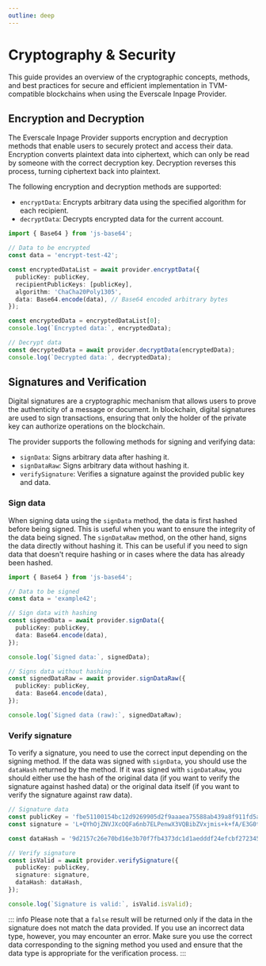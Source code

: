 ```yaml
---
outline: deep
---
```


# Cryptography & Security

This guide provides an overview of the cryptographic concepts, methods, and best practices for secure and efficient implementation in TVM-compatible blockchains when using the Everscale Inpage Provider.

## Encryption and Decryption

The Everscale Inpage Provider supports encryption and decryption methods that enable users to securely protect and access their data. Encryption converts plaintext data into ciphertext, which can only be read by someone with the correct decryption key. Decryption reverses this process, turning ciphertext back into plaintext.

The following encryption and decryption methods are supported:

- `encryptData`: Encrypts arbitrary data using the specified algorithm for each recipient.
- `decryptData`: Decrypts encrypted data for the current account.

```typescript
import { Base64 } from 'js-base64';

// Data to be encrypted
const data = 'encrypt-test-42';

const encryptedDataList = await provider.encryptData({
  publicKey: publicKey,
  recipientPublicKeys: [publicKey],
  algorithm: 'ChaCha20Poly1305',
  data: Base64.encode(data), // Base64 encoded arbitrary bytes
});

const encryptedData = encryptedDataList[0];
console.log(`Encrypted data:`, encryptedData);

// Decrypt data
const decryptedData = await provider.decryptData(encryptedData);
console.log(`Decrypted data:`, decryptedData);
```

<EncryptDecryptComponent />

## Signatures and Verification

Digital signatures are a cryptographic mechanism that allows users to prove the authenticity of a message or document. In blockchain, digital signatures are used to sign transactions, ensuring that only the holder of the private key can authorize operations on the blockchain.

The provider supports the following methods for signing and verifying data:

- `signData`: Signs arbitrary data after hashing it.
- `signDataRaw`: Signs arbitrary data without hashing it.
- `verifySignature`: Verifies a signature against the provided public key and data.

### Sign data

When signing data using the `signData` method, the data is first hashed before being signed. This is useful when you want to ensure the integrity of the data being signed. The `signDataRaw` method, on the other hand, signs the data directly without hashing it. This can be useful if you need to sign data that doesn't require hashing or in cases where the data has already been hashed.

```typescript
import { Base64 } from 'js-base64';

// Data to be signed
const data = 'example42';

// Sign data with hashing
const signedData = await provider.signData({
  publicKey: publicKey,
  data: Base64.encode(data),
});

console.log(`Signed data:`, signedData);

// Signs data without hashing
const signedDataRaw = await provider.signDataRaw({
  publicKey: publicKey,
  data: Base64.encode(data),
});

console.log(`Signed data (raw):`, signedDataRaw);
```

<SignDataComponent />

### Verify signature

To verify a signature, you need to use the correct input depending on the signing method. If the data was signed with `signData`, you should use the `dataHash` returned by the method. If it was signed with `signDataRaw`, you should either use the hash of the original data (if you want to verify the signature against hashed data) or the original data itself (if you want to verify the signature against raw data).

```typescript
// Signature data
const publicKey = 'fbe51100154bc12d9269905d2f9aaaea75588ab439a8f911fd5a2adeb6d2b5a7';
const signature = 'L+QYhOjZNVJXcOQFa6nb7ELPenwX3VQBibZVxjmis+k+fA/E3G0thKL/98+klD6swljMHwB/PMirIinoVYw9Cg==';

const dataHash = '9d2157c26e70bd16e3b70f7fb4373dc1d1aedddf24efcbf27234597b40bf277e';

// Verify signature
const isValid = await provider.verifySignature({
  publicKey: publicKey,
  signature: signature,
  dataHash: dataHash,
});

console.log(`Signature is valid:`, isValid.isValid);
```

<VerifySignComponent />

::: info
Please note that a `false` result will be returned only if the data in the signature does not match the data provided. If you use an incorrect data type, however, you may encounter an error. Make sure you use the correct data corresponding to the signing method you used and ensure that the data type is appropriate for the verification process.
:::
